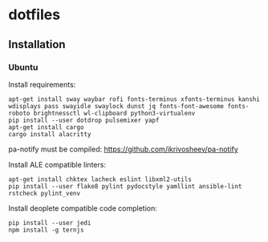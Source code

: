 # dotfiles

## Installation

### Ubuntu

Install requirements:
```
apt-get install sway waybar rofi fonts-terminus xfonts-terminus kanshi wdisplays pass swayidle swaylock dunst jq fonts-font-awesome fonts-roboto brightnessctl wl-clipboard python3-virtualenv
pip install --user dotdrop pulsemixer yapf
apt-get install cargo
cargo install alacritty
```
pa-notify must be compiled: https://github.com/ikrivosheev/pa-notify

Install ALE compatible linters:
```
apt-get install chktex lacheck eslint libxml2-utils
pip install --user flake8 pylint pydocstyle yamllint ansible-lint rstcheck pylint_venv
```
Install deoplete compatible code completion:
```
pip install --user jedi
npm install -g ternjs
```
